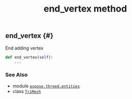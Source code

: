 ﻿---
title: end_vertex method
second_title: Aspose.3D for Python via .NET API References
description: 
type: docs
weight: 50
url: /aspose.threed.entities/trimesh/end_vertex/
is_root: false
---

## end_vertex {#}

End adding vertex



```python
def end_vertex(self):
    ...
```





### See Also
* module [`aspose.threed.entities`](../../)
* class [`TriMesh`](/3d/python-net/aspose.threed.entities/trimesh)
